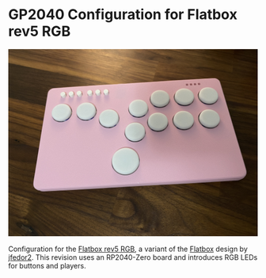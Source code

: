 # GP2040 Configuration for Flatbox rev5 RGB

![Flatbox rev5](assets/Flatbox-rev5-rgb.jpg)

Configuration for the [Flatbox rev5 RGB](https://github.com/OpenStickCommunity/Hardware/tree/main/Flatbox%20Rev%205%20RGB), a variant of the [Flatbox](https://github.com/jfedor2/flatbox) design by [jfedor2](https://github.com/jfedor2). This revision uses an RP2040-Zero board and introduces RGB LEDs for buttons and players.
